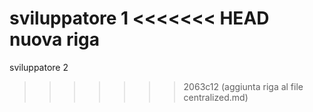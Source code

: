 sviluppatore 1
<<<<<<< HEAD
nuova riga
=======
sviluppatore 2
>>>>>>> 2063c12 (aggiunta riga al file centralized.md)

